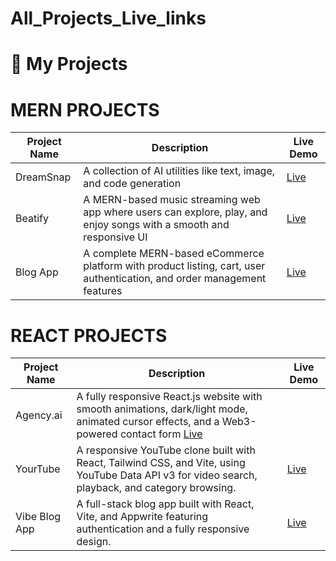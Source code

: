 # All_Projects_Live_links

# 🚀 My Projects

# MERN PROJECTS

| Project Name   | Description | Live Demo |
|----------------|-------------|-----------|
| DreamSnap       | A collection of AI utilities like text, image, and code generation | [Live](https://dream-snap-amber.vercel.app/) |
| Beatify         | A MERN-based music streaming web app where users can explore, play, and enjoy songs with a smooth and responsive UI | [Live](https://beatify-noman-frontend.vercel.app) |
| Blog App        |  A complete MERN-based eCommerce platform with product listing, cart, user authentication, and order management features | [Live](https://full-stack-ecommerce-web-n4wm.vercel.app/) |

# REACT PROJECTS

| Project Name   | Description | Live Demo |
|----------------|-------------|-----------|
| Agency.ai      | A fully responsive React.js website with smooth animations, dark/light mode, animated cursor effects, and a Web3-powered contact form  [Live](react-agency-noman.vercel.app) |
| YourTube        | A responsive YouTube clone built with React, Tailwind CSS, and Vite, using YouTube Data API v3 for video search, playback, and category browsing.   | [Live](your-tube-noman.vercel.app) |
| Vibe Blog App   | A full-stack blog app built with React, Vite, and Appwrite featuring authentication  and a fully responsive design. | [Live](https://noman-vibe-blog-app.vercel.app/) |


